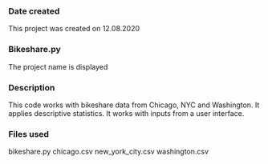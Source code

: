 ### Date created
This project was created on 12.08.2020

### Bikeshare.py
The project name is displayed

### Description
This code works with bikeshare data from Chicago, NYC and Washington.
It applies descriptive statistics.
It works with inputs from a user interface.

### Files used
bikeshare.py
chicago.csv
new_york_city.csv
washington.csv
